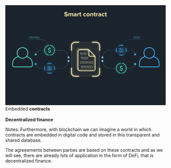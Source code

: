 <div class="grid-2">
    <div>
        <img src="assets/smart-contract.png" alt="">
    </div>
    <div>
        <div>Embedded <strong>contracts</strong></div>
        <br />
        <div class="fragment"><strong>Decentralized finance</strong></div>
    </div>
</div>

Notes:
Furthermore, with blockchain we can imagine a world in which contracts are embedded in digital code and stored in this transparent and shared database.  

The agreeements between parties are based on these contracts and as we will see, there are already lots of application in the form of DeFi, that is decentralized finance.